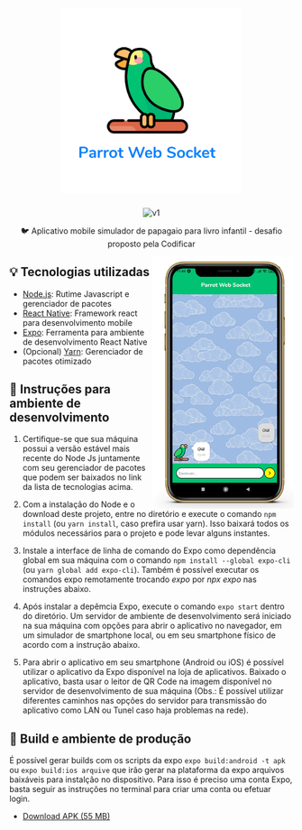 <h1 align="center">
    <img alt="Parrot Web Socket" title="Logo" src="./assets/logo.jpg" width="320" />
</h1>

<p align="center">
  <img alt="v1" title="version bagde" src="https://img.shields.io/badge/release-v1.0-blue"/>                                                                                                                                         
</p>

<p align="center">
  🐦 Aplicativo mobile simulador de papagaio para livro infantil - desafio proposto pela Codificar
</p>

<img align="right" src="./assets/sample.png" alt="sample" width="250" />

## 💡 Tecnologias utilizadas
- [Node.js](https://nodejs.org/en/): Rutime Javascript e gerenciador de pacotes
- [React Native](https://facebook.github.io/react-native/): Framework react para desenvolvimento mobile
- [Expo](https://expo.io/): Ferramenta para ambiente de desenvolvimento React Native
- (Opcional) [Yarn](https://yarnpkg.com/): Gerenciador de pacotes otimizado

## 📜 Instruções para ambiente de desenvolvimento

1. Certifique-se que sua máquina possui a versão estável mais recente do Node Js juntamente com seu gerenciador de pacotes que podem ser baixados no link da lista de tecnologias acima.

2. Com a instalação do Node e o download deste projeto, entre no diretório e execute o comando `npm install` (ou `yarn install`, caso prefira usar yarn). Isso baixará todos os módulos necessários para o projeto e pode levar alguns instantes.

3. Instale a interface de linha de comando do Expo como dependência global em sua máquina com o comando `npm install --global expo-cli` (ou `yarn global add expo-cli`). Também é possível executar os comandos expo remotamente trocando _expo_ por _npx expo_ nas instruções abaixo.

4. Após instalar a depêmcia Expo, execute o comando `expo start` dentro do diretório. Um servidor de ambiente de desenvolvimento será iniciado na sua máquina com opções para abrir o aplicativo no navegador, em um simulador de smartphone local, ou em seu smartphone físico de acordo com a instrução abaixo.

5. Para abrir o aplicativo em seu smartphone (Android ou iOS) é possível utilizar o aplicativo da Expo disponível na loja de aplicativos. Baixado o aplicativo, basta usar o leitor de QR Code na imagem disponível no servidor de desenvolvimento de sua máquina (Obs.: É possível utilizar diferentes caminhos nas opções do servidor para transmissão do aplicativo como LAN ou Tunel caso haja problemas na rede).


## 🔧 Build e ambiente de produção
É possível gerar builds com os scripts da expo `expo build:android -t apk` ou `expo build:ios arquive` que irão gerar na plataforma da expo arquivos baixáveis para instalção no dispositivo. Para isso é preciso uma conta Expo, basta seguir as instruções no terminal para criar uma conta ou efetuar login.

* [Download APK (55 MB)](https://drive.google.com/file/d/1E2EY2XjixgZafRk-9KMZBHdd97AZcdRH/view?usp=sharing)
